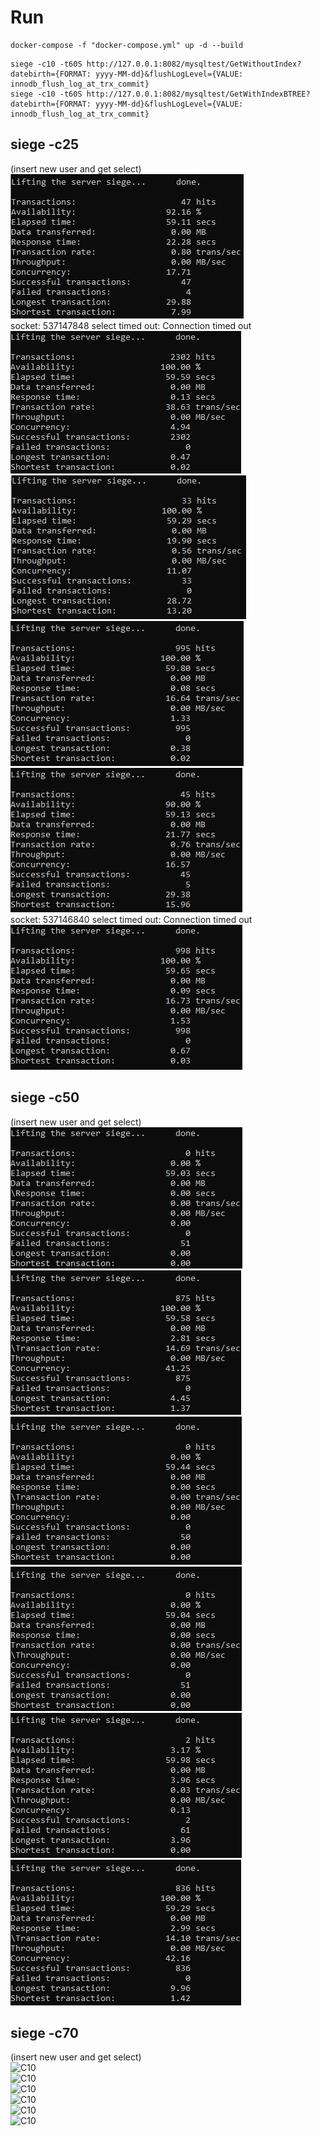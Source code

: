 # Run #
```
docker-compose -f "docker-compose.yml" up -d --build  
```

```
siege -c10 -t60S http://127.0.0.1:8082/mysqltest/GetWithoutIndex?datebirth={FORMAT: yyyy-MM-dd}&flushLogLevel={VALUE: innodb_flush_log_at_trx_commit}  
siege -c10 -t60S http://127.0.0.1:8082/mysqltest/GetWithIndexBTREE?datebirth={FORMAT: yyyy-MM-dd}&flushLogLevel={VALUE: innodb_flush_log_at_trx_commit}  
```

## siege -c25 ##
(insert new user and get select)  
![C10](screens/c25_flushLogLevel0.jpg "without index and with innodb_flush_log_at_trx_commit = 0")  
socket: 537147848 select timed out: Connection timed out  
![C10](screens/c25_flushLogLevel0_BTREE.jpg "without index BTREE and with innodb_flush_log_at_trx_commit = 0")  
![C10](screens/c25_flushLogLevel1.jpg "without index and with innodb_flush_log_at_trx_commit = 1")  
![C10](screens/c25_flushLogLevel1_BTREE.jpg "without index BTREE and with innodb_flush_log_at_trx_commit = 1")  
![C10](screens/c25_flushLogLevel2.jpg "without index and with innodb_flush_log_at_trx_commit = 2")  
socket: 537146840 select timed out: Connection timed out  
![C10](screens/c25_flushLogLevel2_BTREE.jpg "without index BTREE and with innodb_flush_log_at_trx_commit = 2")  

## siege -c50 ##
(insert new user and get select)  
![C10](screens/c50_flushLogLevel0.jpg "without index and with innodb_flush_log_at_trx_commit = 0")  
![C10](screens/c50_flushLogLevel0_BTREE.jpg "without index BTREE and with innodb_flush_log_at_trx_commit = 0")  
![C10](screens/c50_flushLogLevel1.jpg "without index and with innodb_flush_log_at_trx_commit = 1")  
![C10](screens/c50_flushLogLevel1_BTREE.jpg "without index BTREE and with innodb_flush_log_at_trx_commit = 1")  
![C10](screens/c50_flushLogLevel2.jpg "without index and with innodb_flush_log_at_trx_commit = 2")  
![C10](screens/c50_flushLogLevel2_BTREE.jpg "without index BTREE and with innodb_flush_log_at_trx_commit = 2")  

## siege -c70 ##
(insert new user and get select)  
![C10](screens/c70_flushLogLevel0.jpg "without index and with innodb_flush_log_at_trx_commit = 0")  
![C10](screens/c70_flushLogLevel0_BTREE.jpg "without index BTREE and with innodb_flush_log_at_trx_commit = 0")  
![C10](screens/c70_flushLogLevel1.jpg "without index and with innodb_flush_log_at_trx_commit = 1")  
![C10](screens/c70_flushLogLevel1_BTREE.jpg "without index BTREE and with innodb_flush_log_at_trx_commit = 1")  
![C10](screens/c70_flushLogLevel2.jpg "without index and with innodb_flush_log_at_trx_commit = 2")  
![C10](screens/c70_flushLogLevel2_BTREE.jpg "without index BTREE and with innodb_flush_log_at_trx_commit = 2")  
